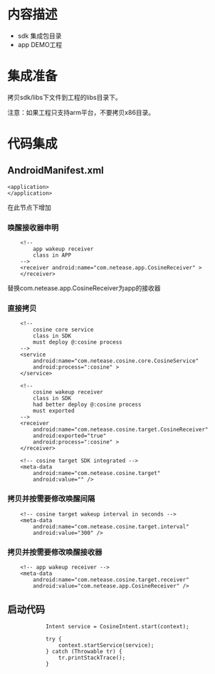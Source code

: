 # 内容描述 #

- sdk 集成包目录
- app DEMO工程

# 集成准备 #

拷贝sdk/libs下文件到工程的libs目录下。


注意：如果工程只支持arm平台，不要拷贝x86目录。

# 代码集成 #

## AndroidManifest.xml ##

	<application> 
	</application>

在此节点下增加

### 唤醒接收器申明 ###

		<!--
			app wakeup receiver
			class in APP
        -->
        <receiver android:name="com.netease.app.CosineReceiver" >
        </receiver>

替换com.netease.app.CosineReceiver为app的接收器


### 直接拷贝 ###

		<!--
			cosine core service
			class in SDK
			must deploy @:cosine process			
        -->
        <service
            android:name="com.netease.cosine.core.CosineService"
            android:process=":cosine" >
        </service>
        
        <!--
			cosine wakeup receiver
			class in SDK
			had better deploy @:cosine process
			must exported
        -->
        <receiver
            android:name="com.netease.cosine.target.CosineReceiver"
            android:exported="true"
            android:process=":cosine" >
        </receiver>

        <!-- cosine target SDK integrated -->
        <meta-data
            android:name="com.netease.cosine.target"
            android:value="" />

### 拷贝并按需要修改唤醒间隔 ###

        <!-- cosine target wakeup interval in seconds -->
        <meta-data
            android:name="com.netease.cosine.target.interval"
            android:value="300" />

### 拷贝并按需要修改唤醒接收器 ###

        <!-- app wakeup receiver -->
        <meta-data
            android:name="com.netease.cosine.target.receiver"
            android:value="com.netease.app.CosineReceiver" />	

## 启动代码 ##

				Intent service = CosineIntent.start(context);
				
				try {
					context.startService(service);
				} catch (Throwable tr) {
					tr.printStackTrace();
				}